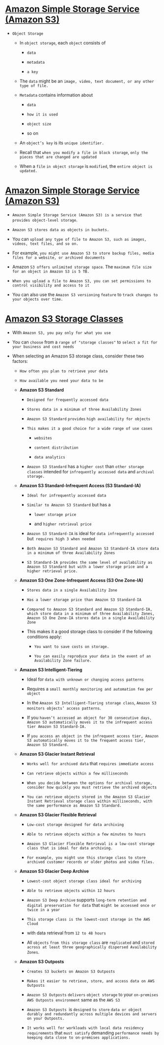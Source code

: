 # <ins> Amazon Simple Storage Service (Amazon S3) </ins> #

- `Object Storage`

    - In `object storage`, each `object` consists of 
        
        - `data` 
        
        - `metadata`
        
        -  `a key`

    - The `data` might be an `image, video, text document, or any other type of file.`

    - `Metadata` contains information about

        - `data`

        - `how it is used`

        - `object size`

        - so on 

    - An `object’s key` is its `unique identifier.`

    - Recall that `when you modify a file in block storage`, `only the pieces that are changed are updated`

    - When a `file` `in object storage` is `modified`, the `entire object is updated.`


# <ins> Amazon Simple Storage Service (Amazon S3) </ins> #

- `Amazon Simple Storage Service (Amazon S3) is a service that provides object-level storage`. 

- `Amazon S3 stores data as objects in buckets.`

- You can `upload any type of file to Amazon S3, such as images, videos, text files, and so on.`

- For example, `you might use Amazon S3 to store backup files, media files for a website, or archived documents`

-  Amazon `S3 offers unlimited storage space`. The `maximum file size for an object in Amazon S3 is 5 TB.`

- `When you upload a file to Amazon S3, you can set permissions to control visibility and access to it`

- You can also use the `Amazon S3 versioning` `feature` to `track changes to your objects over time.`

# <ins> Amazon S3 Storage Classes </ins> #

- With `Amazon S3, you pay only for what you use`

- You can `choose` from a `range of "storage classes"` to `select a fit for your business and cost needs`

- When selecting an Amazon S3 storage class, consider these two factors:

    - `How often you plan to retrieve your data`

    - `How available you need your data to be`

    - **Amazon S3 Standard**

        - `Designed for frequently accessed data`

        - `Stores data in a minimum of three Availability Zones`

        - `Amazon S3 Standard` `provides` `high availability for objects`

        -  `This makes it a good choice for a wide range of use cases`
            
            - `websites` 
            
            - `content distribution`
            
            -  `data analytics`

        -  `Amazon S3 Standard` has a `higher cost` than `other storage classes` intended for `infrequently accessed data` and `archival storage.`

    - **Amazon S3 Standard-Infrequent Access (S3 Standard-IA)**

        - `Ideal for infrequently accessed data`

        - `Similar to Amazon S3 Standard` but has a 
            
            - `lower storage price` 
            
            - and `higher retrieval price`

        - `Amazon S3 Standard-IA` is ideal for `data infrequently accessed` but` requires high 3 when needed`

        - `Both Amazon S3 Standard and Amazon S3 Standard-IA store data in a minimum of three Availability Zones`

        - `S3 Standard-IA provides the same level of availability as Amazon S3 Standard but with a lower storage price and a higher retrieval price.`

    
    - **Amazon S3 One Zone-Infrequent Access (S3 One Zone-IA)**

        - `Stores data in a single Availability Zone`

        - `Has a lower storage price than Amazon S3 Standard-IA`

        - `Compared to Amazon S3 Standard and Amazon S3 Standard-IA, which store data in a minimum of three Availability Zones, Amazon S3 One Zone-IA stores data in a single Availability Zone`

        - This makes it a good storage class to consider if the following conditions apply:

            - `You want to save costs on storage.`

            - `You can easily reproduce your data in the event of an Availability Zone failure.`

    
    - **Amazon S3 Intelligent-Tiering**

        - Ideal for `data with unknown or changing access patterns`

        - Requires a `small monthly monitoring and automation fee per object`

        - In the `Amazon S3 Intelligent-Tiering storage class`, `Amazon S3 monitors objects’ access patterns`. 
        
        - If you `haven’t accessed an object for 30 consecutive days, Amazon S3 automatically moves it to the infrequent access tier Amazon S3 Standard-IA.`
        
        - If `you access an object in the infrequent access tier, Amazon S3 automatically moves it to the frequent access tier, Amazon S3 Standard.`


    - **Amazon S3 Glacier Instant Retrieval**

        - `Works well for archived data` that `requires immediate access`

        - `Can retrieve objects within a few milliseconds`

        - `When you decide between the options for archival storage, consider how quickly you must retrieve the archived objects`

        - `You can retrieve objects stored in the Amazon S3 Glacier Instant Retrieval storage class within milliseconds, with the same performance as Amazon S3 Standard.`

    - **Amazon S3 Glacier Flexible Retrieval**

        - `Low-cost storage designed for data archiving`

        - `Able to retrieve objects within a few minutes to hours`

        - `Amazon S3 Glacier Flexible Retrieval is a low-cost storage class that is ideal for data archiving.`

        - `For example, you might use this storage class to store archived customer records or older photos and video files.`

    - **Amazon S3 Glacier Deep Archive**

        - `Lowest-cost object storage class ideal for archiving`

        - `Able to retrieve objects within 12 hours`

        - `Amazon S3 Deep Archive` supports `long-term retention and digital preservation for data` that `might be accessed once or twice in a year`

        - `This storage class is the lowest-cost storage in the AWS Cloud`

        -  with data retrieval from `12 to 48 hours`

        - All `objects` `from this storage class` are `replicated` and `stored` `across at least three geographically dispersed Availability Zones`.

    - **Amazon S3 Outposts**

        - `Creates S3 buckets on Amazon S3 Outposts`

        - `Makes it easier to retrieve, store, and access data on AWS Outposts`

        - `Amazon S3 Outposts` `delivers` `object storage` to your `on-premises AWS Outposts environment` same as the `AWS S3`

        - `Amazon S3 Outposts `is `designed` `to store` `data or object ` `durably and redundantly across multiple devices and servers on your Outposts.`

        - `It works well for workloads with local data residency requirements` that `must satisfy` demanding `performance needs by keeping data close to on-premises applications.`